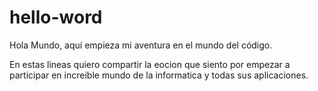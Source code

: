 # hello-word
Hola Mundo, aquí empieza mi aventura en el mundo del código.

En estas lineas quiero compartir la eocion que siento por empezar a participar en increible mundo de la informatica y todas sus aplicaciones.

